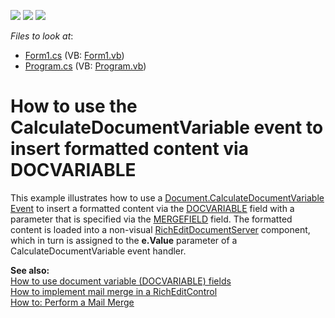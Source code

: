 <!-- default badges list -->
![](https://img.shields.io/endpoint?url=https://codecentral.devexpress.com/api/v1/VersionRange/128611498/11.1.4%2B)
[![](https://img.shields.io/badge/Open_in_DevExpress_Support_Center-FF7200?style=flat-square&logo=DevExpress&logoColor=white)](https://supportcenter.devexpress.com/ticket/details/E3280)
[![](https://img.shields.io/badge/📖_How_to_use_DevExpress_Examples-e9f6fc?style=flat-square)](https://docs.devexpress.com/GeneralInformation/403183)
<!-- default badges end -->
<!-- default file list -->
*Files to look at*:

* [Form1.cs](./CS/Form1.cs) (VB: [Form1.vb](./VB/Form1.vb))
* [Program.cs](./CS/Program.cs) (VB: [Program.vb](./VB/Program.vb))
<!-- default file list end -->
# How to use the CalculateDocumentVariable event to insert formatted content via DOCVARIABLE


<p>This example illustrates how to use a <a href="http://documentation.devexpress.com/#CoreLibraries/DevExpressXtraRichEditAPINativeDocument_CalculateDocumentVariabletopic"><u>Document.CalculateDocumentVariable Event</u></a> to insert a formatted content via the <a href="http://documentation.devexpress.com/#WindowsForms/CustomDocument9721"><u>DOCVARIABLE</u></a> field with a parameter that is specified via the <a href="http://documentation.devexpress.com/#WindowsForms/CustomDocument9714"><u>MERGEFIELD</u></a> field. The formatted content is loaded into a non-visual <a href="http://search.devexpress.com/?q=RichEditDocumentServer&p=T0|P0|0&d=2943"><u>RichEditDocumentServer</u></a> component, which in turn is assigned to the <strong>e.Value</strong> parameter of a CalculateDocumentVariable event handler.</p><p><strong>See also:</strong><br />
<a href="https://www.devexpress.com/Support/Center/p/E3099">How to use document variable (DOCVARIABLE) fields</a><br />
<a href="https://www.devexpress.com/Support/Center/p/E1680">How to implement mail merge in a RichEditControl</a><br />
<a href="http://documentation.devexpress.com/#WindowsForms/CustomDocument6901"><u>How to: Perform a Mail Merge</u></a></p>

<br/>


